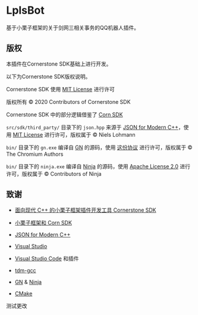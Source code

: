 # LplsBot
基于小栗子框架的关于剑网三相关事务的QQ机器人插件。

## 版权

本插件在Cornerstone SDK基础上进行开发。

以下为Cornerstone SDK版权说明。

Cornerstone SDK 使用 [MIT License](./LICENSE) 进行许可

版权所有 &copy; 2020 Contributors of Cornerstone SDK

Cornerstone SDK 中的部分逻辑借鉴了 [Corn SDK](https://www.xiaolz.cn/)

`src/sdk/third_party/` 目录下的 `json.hpp` 来源于 [JSON for Modern C++](https://github.com/nlohmann/json)，使用 [MIT License](https://github.com/nlohmann/json/blob/develop/LICENSE.MIT) 进行许可，版权属于 &copy; Niels Lohmann

`bin/` 目录下的 `gn.exe` 编译自 [GN](https://gn.googlesource.com/gn/) 的源码，使用 [这份协议](https://gn.googlesource.com/gn/+/master/LICENSE) 进行许可，版权属于 &copy; The Chromium Authors

`bin/` 目录下的 `ninja.exe` 编译自 [Ninja](http://www.ninja-build.org/) 的源码，使用 [Apache License 2.0](https://github.com/ninja-build/ninja/blob/master/COPYING) 进行许可，版权属于 &copy; Contributors of Ninja

## 致谢

- [面向现代 C++ 的小栗子框架插件开发工具 Cornerstone SDK](https://github.com/Sc-Softs/CornerstoneSDK)

- [小栗子框架和 Corn SDK](https://www.xiaolz.cn/)

- [JSON for Modern C++](https://github.com/nlohmann/json)

- [Visual Studio](https://visualstudio.microsoft.com/vs/)

- [Visual Studio Code](https://code.visualstudio.com/) 和插件

- [tdm-gcc](https://jmeubank.github.io/tdm-gcc/)

- [GN](https://gn.googlesource.com/gn/) & [Ninja](http://www.ninja-build.org/)

- [CMake](https://cmake.org/)

测试更改
